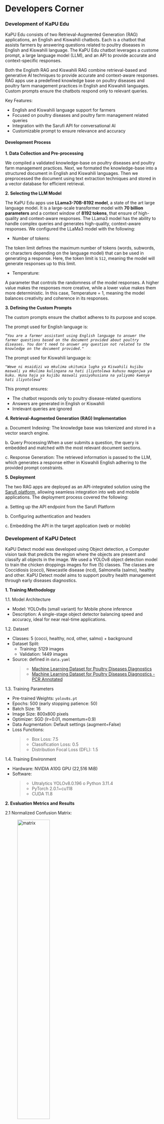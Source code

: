 # Developers Corner

### Development of KaPU Edu
KaPU Edu consists of two Retrieval-Augmented Generation (RAG) applications, an English and Kiswahili chatbots.
Each is a chatbot that assists farmers by answering questions related to poultry diseases in English and Kiswahili language.
The KaPU Edu chatbot leverages a custome prompt, a large language model (LLM), and an API to provide accurate and context-specific responses.

Both the Englisth RAG and Kiswahili RAG combine retrieval-based and generative AI techniques to provide accurate and context-aware responses. RAG apps use a predefined knowledge base on poultry diseases and poultry farm management practices in English and Kiswahili languages. Custom prompts ensure the chatbots respond only to relevant queries.

Key Features:

* English and Kiswahili language support for farmers
* Focused on poultry diseases and poultry farm management related queries
* Integration with the Sarufi API for conversational AI
* Customizable prompt to ensure relevance and accuracy

#### Development Process
__1. Data Collection and Pre-processing__

We compiled a validated knowledge-base on poultry diseases and poultry farm management practices.
Next, we formated the knowledge-base into a structured document in English and Kiswahili languages. Then we preprocessed the document using text extraction techniques and stored in a vector database for efficient retrieval.

__2. Selecting the LLM Model__

The KaPU Edu apps use __LLama3-70B-8192 model__, a state of the art large language model. It is a large-scale transformer model with __70 billion parameters__ and a context window of __8192 tokens__, that ensure of high-quality and context-aware responses. The LLama3 model has the ability to handle complex queries and generates high-quality, context-aware responses. We configured the LLaMa3 model with the following:

* Number of tokens:

The token limit defines the maximum number of tokens (words, subwords, or characters depending on the language model) that can be used in generating a response. Here, the token limit is `512`, meaning the model will generate responses up to this limit.

* Temperature:

A parameter that controls the randomness of the model responses. A higher value makes the responses more creative, while a lower value makes them more deterministic. In this case, Temperature = 1, meaning the model balances creativity and coherence in its responses.


__3. Defining the Custom Prompts__

The custom prompts ensure the chatbot adheres to its purpose and scope. 

The prompt used for English language is:

*`“You are a farmer assistant using English language to answer the farmer questions based on the document provided about poultry diseases. You don't need to answer any question not related to the knowledge on the document provided."`*

The prompt used for Kiswahili language is:

*`"Wewe ni msaidizi wa mkulima ukitumia lugha ya Kiswahili kujibu maswali ya mkulima kulingana na hati iliyotolewa kuhusu magonjwa ya kuku. Huna haja ya kujibu maswali yasiyohusiana na yaliyomo kwenye hati iliyotolewa"`*

This prompt ensures:

* The chatbot responds only to poultry disease-related questions
* Answers are generated in English or Kiswahili
* Irrelevant queries are ignored


__4. Retrieval-Augmented Generation (RAG) Implementation__

a.	Document Indexing: The knowledge base was tokenized and stored in a vector search engine.

b.	Query Processing:When a user submits a question, the query is embedded and matched with the most relevant document sections.

c.	Response Generation: The retrieved information is passed to the LLM, which generates a response either in Kiswahili English adhering to the provided prompt constraints.

__5. Deployment__

The two RAG apps are deployed as an API-integrated solution using the <a href=https://www.sarufi.io/ target="_blank">Sarufi platform</a>, allowing seamless integration into web and mobile applications. The deployment process covered the following:

a.	Setting up the API endpoint from the Sarufi Platform

b.	Configuring authentication and headers

c.	Embedding the API in the target application (web or mobile)

### Development of KaPU Detect 

KaPU Detect model was developed using Object detection, a Computer vision task that predicts the region where the objects are present and classify all objects in the image. We used a YOLOv8 object detection model to train the chicken droppings images for five (5) classes. The classes are Coccidiosis (cocci), Newcastle disease (ncd), Salmonella (salmo), healthy and other.
KaPU Detect model aims to support poultry health management through early diseases diagnostics.

__1. Training Methodology__ 

1.1. Model Architecture

* Model: YOLOv8s (small variant) for Mobile phone inference
* Description: A single-stage object detector balancing speed and accuracy, ideal for near real-time applications.

1.2. Dataset

* Classes: 5 (cocci, healthy, ncd, other, salmo) + background
* Dataset Split:
    * Training: 5129 images
    * Validation: 1449 images
* Source: defined in `data.yaml`
  > * <a href="https://zenodo.org/records/4628934#.Y4duFLJBzvU" target="_blank">Machine Learning Dataset for Poultry Diseases Diagnostics</a>
  > * <a href="https://zenodo.org/records/5801834" target="_blank">Machine Learning Dataset for Poultry Diseases Diagnostics - PCR Annotated </a>

1.3. Training Parameters

* Pre-trained Weights: `yolov8s.pt`
* Epochs: 500 (early stopping patience: 50)
* Batch Size: 16
* Image Size: 800x800 pixels
* Optimizer: SGD (lr=0.01, momentum=0.9)
* Data Augmentation: Default settings (augment=False)
* Loss Functions:
  > * Box Loss: 7.5
  > * Classification Loss: 0.5
  > * Distribution Focal Loss (DFL): 1.5

1.4. Training Environment

* Hardware: NVIDIA A10G GPU (22,516 MiB)
* Software:
  > * Ultralytics YOLOv8.0.196 o Python 3.11.4
  > * PyTorch 2.0.1+cu118
  > * CUDA 11.8

__2. Evaluation Metrics and Results__

2.1 Normalized Confusion Matrix:
<figure>
    <img src ="/kapudocs/assets/cmatrix.png" alt="matrix" style="width:50%">
    <figcaption>Confusion Matrix</figcaption>
</figure>
* Precision: cocci (74%), healthy (70%), ncd (79%), other (85%), salmo (83%)
* Misclassification Patterns: Background often confused with cocci (22%), healthy (25%), and ncd (21%)

2.2 Precision-Recall Curves
<figure>
    <img src ="/kapudocs/assets/curve.png" alt="curve" style="width:50%">
    <figcaption>Precision-Recall Curves</figcaption>
</figure>
* Class-wise AP:
  > * cocci: 0.737
  > * healthy: 0.693 
  > * ncd: 0.757
  > * other: 0.764
  > * salmo: 0.781
* mAP@0.5: 0.746

2.3 Predictions

<figure>
    <img src ="/kapudocs/assets/predict.png" alt="predict" style="width:50%">
    <figcaption>Example predictions</figcaption>
</figure>
* It is observed from the example predictions that there is accurate detections for cocci and healthy classes; with occasional overlapping boxes and misalignment in dense regions.
* Confidence Scores: High scores correlate with accuracy; lower scores (e.g., 0.3) indicate uncertainty.